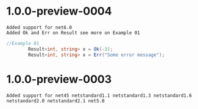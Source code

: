 # 1.0.0-preview-0004
   
    Added support for net6.0
    Added Ok and Err on Result see more on Example 01

```csharp
//Example 01
        Result<int, string> x = Ok(-3);
        Result<int, string> x = Err("Some error message");
```
# 1.0.0-preview-0003

    Added support for net45 netstandard1.1 netstandard1.3 netstandard1.6 netstandard2.0 netstandard2.1 net5.0
